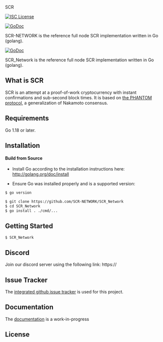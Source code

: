 
SCR


[![ISC License](http://img.shields.io/badge/license-ISC-blue.svg)](https://choosealicense.com/licenses/isc/)

[![GoDoc](https://img.shields.io/badge/godoc-reference-blue.svg)](http://godoc.org/github.com/SCRSCR/SCR-NETWORK)

SCR-NETWORK is the reference full node SCR implementation written in Go (golang).

[![GoDoc](https://img.shields.io/badge/godoc-reference-blue.svg)](http://godoc.org/github.com/SCRSCR/SCR_Network)

SCR_Network is the reference full node SCR implementation written in Go (golang).

## What is SCR

SCR is an attempt at a proof-of-work cryptocurrency with instant confirmations and sub-second block times. It is based on [the PHANTOM protocol](https://eprint.iacr.org/2018/104.pdf), a generalization of Nakamoto consensus.

## Requirements

Go 1.18 or later.

## Installation

#### Build from Source

- Install Go according to the installation instructions here:
  http://golang.org/doc/install

- Ensure Go was installed properly and is a supported version:

```bash
$ go version
```

```bash
$ git clone https://github.com/SCR-NETWORK/SCR_Network
$ cd SCR_Network
$ go install . ./cmd/...
```



## Getting Started



```bash
$ SCR_Network
```

## Discord
Join our discord server using the following link: https://

## Issue Tracker

The [integrated github issue tracker](https://github.com/SCR-NETWORK/SCR_Network/issues)
is used for this project.

## Documentation

The [documentation](https://github.com/SCR_Network/docs) is a work-in-progress

## License


